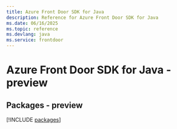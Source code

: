 ```yaml
---
title: Azure Front Door SDK for Java
description: Reference for Azure Front Door SDK for Java
ms.date: 06/16/2025
ms.topic: reference
ms.devlang: java
ms.service: frontdoor
---
```

# Azure Front Door SDK for Java - preview
## Packages - preview
[!INCLUDE [packages](front-door-index.md)]